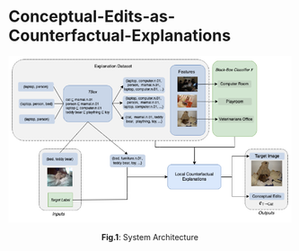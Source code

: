 # Conceptual-Edits-as-Counterfactual-Explanations


<p align = "center"><img src = "https://github.com/geofila/Conceptual-Edits-as-Counterfactual-Explanations/blob/master/System Arch.png"></p><p align = "center">
  <b>Fig.1</b>: System Architecture
</p>
